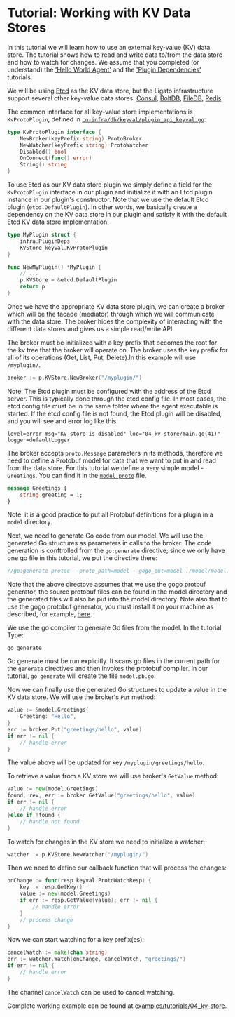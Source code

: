 # Tutorial: Working with KV Data Stores

In this tutorial we will learn how to use an external key-value (KV) data store.
The tutorial shows how to read and write data to/from the data store and how to 
watch for changes. We assume that you completed (or understand) the 
['Hello World Agent'](01_hello-world.md) and the ['Plugin Dependencies'](02_plugin-deps.md)
tutorials.

We will be using [Etcd][1] as the KV data store, but the Ligato infrastructure 
support several other key-value data stores: [Consul][2], [BoltDB][3], [FileDB][4], 
[Redis][5].

The common interface for all key-value store implementations is `KvProtoPlugin`, 
defined in [`cn-infra/db/keyval/plugin_api_keyval.go`][7]:

```go
type KvProtoPlugin interface {
	NewBroker(keyPrefix string) ProtoBroker
	NewWatcher(keyPrefix string) ProtoWatcher
	Disabled() bool
	OnConnect(func() error)
	String() string
}
```

To use Etcd as our KV data store plugin we simply define a field for the 
`KvProtoPlugin` interface in our plugin and initialize it with an Etcd plugin 
instance in our plugin's constructor. Note that we use the default Etcd plugin
(`etcd.DefaultPlugin`). In other words, we basically create a dependency on
the KV data store in our plugin and satisfy it with the default Etcd KV data
store implementation:

```go
type MyPlugin struct {
	infra.PluginDeps
	KVStore keyval.KvProtoPlugin
}

func NewMyPlugin() *MyPlugin {
	// ...
	p.KVStore = &etcd.DefaultPlugin
	return p
}
```

Once we have the appropriate KV data store plugin, we can create a broker which
will be the facade (mediator) through which we will communicate with the data 
store. The broker hides the complexity of interacting with the different data 
stores and gives us a simple read/write API. 

The broker must be initialized with a key prefix that becomes the root for the
kv tree that the broker will operate on. The broker uses the key prefix for all
of  its operations (Get, List, Put, Delete).In this example will use `/myplugin/`.

```go
broker := p.KVStore.NewBroker("/myplugin/")
```

Note: The Etcd plugin must be configured with the address of the Etcd server. This
is typically done through the etcd config file. In most cases, the etcd config 
file must be in the same folder where the agent executable is started. If the etcd
config file is not found, the Etcd plugin will be disabled, and you will see 
and error log like this:
```
level=error msg="KV store is disabled" loc="04_kv-store/main.go(41)" logger=defaultLogger
```

The broker accepts `proto.Message` parameters in its methods, therefore we need to
define a Protobuf model for data that we want to put in and read from the data store.
For this tutorial we define a very simple model - `Greetings`. You can find it in
the [`model.proto`][6] file.

```proto
message Greetings {
    string greeting = 1;
}
```
Note: it is a good practice to put all Protobuf definitions for a plugin in a 
`model` directory.

Next, we need to generate Go code from our model. We will use the generated Go 
structures as parameters in calls to the broker. The code generation is conftrolled
from the `go:generate` directive; since we only have one go file in this tutorial,
we put the directive there:

```go
//go:generate protoc --proto_path=model --gogo_out=model ./model/model.proto
```
Note that the above directove assumes that we use the gogo protbuf generator,
the source protobuf files can be found in the model directory and the
generated files will also be put into the model directory. Note also that to
use the gogo protobuf generator, you must install it on your machine as 
described, for example, [here](https://github.com/gogo/protobuf).

We use the go compiler to generate Go files from the model. In the tutorial Type:
```
go generate
``` 
Go generate must be run explicitly. It scans go files in the current path for
the `generate` directives and then invokes the protobuf compiler. In our 
tutorial, `go generate` will create the file `model.pb.go`.

Now we can finally use the generated Go structures to update a value in the 
KV data store. We will use the broker's `Put` method:

```go
value := &model.Greetings{
	Greeting: "Hello",
}
err := broker.Put("greetings/hello", value)
if err != nil {
	// handle error
}
```

The value above will be updated for key `/myplugin/greetings/hello`.

To retrieve a value from a KV store we will use broker's `GetValue` method:

```go
value := new(model.Greetings)
found, rev, err := broker.GetValue("greetings/hello", value)
if err != nil {
	// handle error
}else if !found {
	// handle not found
}
```

To watch for changes in the KV store we need to initialize a watcher:

```go
watcher := p.KVStore.NewWatcher("/myplugin/")
```

Then we need to define our callback function that will process the changes:

```go
onChange := func(resp keyval.ProtoWatchResp) {
	key := resp.GetKey()
	value := new(model.Greetings)
	if err := resp.GetValue(value); err != nil {
		// handle error
	}
	// process change
}
```

Now we can start watching for a key prefix(es):

```go
cancelWatch := make(chan string)
err := watcher.Watch(onChange, cancelWatch, "greetings/")
if err != nil {
	// handle error
}
```

The channel `cancelWatch` can be used to cancel watching.

Complete working example can be found at [examples/tutorials/04_kv-store](https://github.com/ligato/cn-infra/blob/master/examples/tutorials/04_kv-store).

[1]: https://github.com/ligato/cn-infra/tree/master/db/keyval/etcd
[2]: https://github.com/ligato/cn-infra/tree/master/db/keyval/consul
[3]: https://github.com/ligato/cn-infra/tree/master/db/keyval/bolt
[4]: https://github.com/ligato/cn-infra/tree/master/db/keyval/filedb
[5]: https://github.com/ligato/cn-infra/tree/master/db/keyval/redis
[6]: /examples/tutorials/04_kv-store/model/model.proto
[7]: https://github.com/ligato/cn-infra/blob/master/db/keyval/plugin_api_keyval.go

